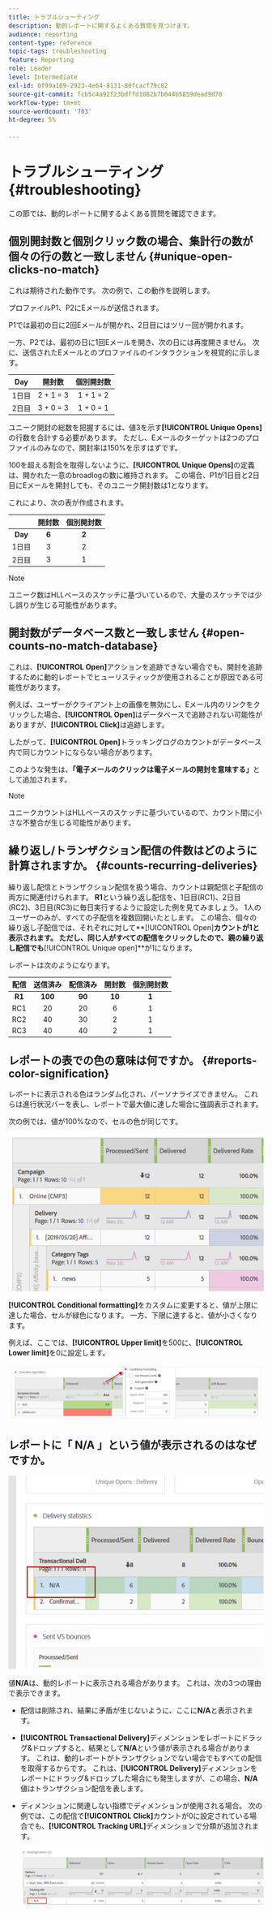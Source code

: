 ```yaml
---
title: トラブルシューティング
description: 動的レポートに関するよくある質問を見つけます。
audience: reporting
content-type: reference
topic-tags: troubleshooting
feature: Reporting
role: Leader
level: Intermediate
exl-id: 0f99a109-2923-4e64-8131-80fcacf79c82
source-git-commit: fcb5c4a92f23bdffd1082b7b044b5859dead9d70
workflow-type: tm+mt
source-wordcount: '703'
ht-degree: 5%

---
```


# トラブルシューティング{#troubleshooting}

この節では、動的レポートに関するよくある質問を確認できます。

## 個別開封数と個別クリック数の場合、集計行の数が個々の行の数と一致しません {#unique-open-clicks-no-match}

これは期待された動作です。
次の例で、この動作を説明します。

プロファイルP1、P2にEメールが送信されます。

P1では最初の日に2回Eメールが開かれ、2日目にはツリー回が開かれます。

一方、P2では、最初の日に1回Eメールを開き、次の日には再度開きません。
次に、送信されたEメールとのプロファイルのインタラクションを視覚的に示します。

<table> 
 <thead> 
  <tr> 
   <th align="center"> <strong>Day</strong> <br /> </th> 
   <th align="center"> <strong>開封数</strong> <br /> </th> 
   <th align="center"> <strong>個別開封数</strong> <br /> </th> 
  </tr> 
 </thead> 
 <tbody> 
  <tr> 
   <td align="center"> 1日目<br /> </td> 
   <td align="center"> 2 + 1 = 3<br /> </td> 
   <td align="center"> 1 + 1 = 2<br /> </td> 
  </tr> 
  <tr> 
   <td align="center"> 2日目<br /> </td> 
   <td align="center"> 3 + 0 = 3<br /> </td> 
   <td align="center"> 1 + 0 = 1<br /> </td> 
  </tr>
 </tbody> 
</table>

ユニーク開封の総数を把握するには、値3を示す&#x200B;**[!UICONTROL Unique Opens]**&#x200B;の行数を合計する必要があります。 ただし、Eメールのターゲットは2つのプロファイルのみなので、開封率は150%を示すはずです。

100を超える割合を取得しないように、**[!UICONTROL Unique Opens]**&#x200B;の定義は、開かれた一意のbroadlogの数に維持されます。 この場合、P1が1日目と2日目にEメールを開封しても、そのユニーク開封数は1となります。

これにより、次の表が作成されます。

<table> 
 <thead> 
  <tr> 
   <th align="center"> <strong></strong> <br /> </th> 
   <th align="center"> <strong>開封数</strong> <br /> </th> 
   <th align="center"> <strong>個別開封数</strong> <br /> </th> 
  </tr> 
 </thead> 
 <tbody> 
  <tr> 
   <td align="center"> <strong> Day </strong><br /> </td> 
   <td align="center"> <strong> 6  </strong><br /> </td> 
   <td align="center"> <strong> 2</strong><br /> </td>
  </tr> 
  <tr> 
   <td align="center"> 1日目<br /> </td> 
   <td align="center"> 3<br /> </td> 
   <td align="center"> 2<br /> </td>
  </tr> 
  <tr> 
   <td align="center"> 2日目<br /> </td> 
   <td align="center"> 3<br /> </td> 
   <td align="center"> 1<br /> </td> 
  </tr> 
 </tbody> 
</table>

>[!NOTE]
>
>ユニーク数はHLLベースのスケッチに基づいているので、大量のスケッチでは少し誤りが生じる可能性があります。

## 開封数がデータベース数と一致しません {#open-counts-no-match-database}

これは、**[!UICONTROL Open]**&#x200B;アクションを追跡できない場合でも、開封を追跡するために動的レポートでヒューリスティックが使用されることが原因である可能性があります。

例えば、ユーザーがクライアント上の画像を無効にし、Eメール内のリンクをクリックした場合、**[!UICONTROL Open]**&#x200B;はデータベースで追跡されない可能性がありますが、**[!UICONTROL Click]**&#x200B;は追跡します。

したがって、**[!UICONTROL Open]**&#x200B;トラッキングログのカウントがデータベース内で同じカウントにならない場合があります。

このような発生は、**「電子メールのクリックは電子メールの開封を意味する」**&#x200B;として追加されます。

>[!NOTE]
>
>ユニークカウントはHLLベースのスケッチに基づいているので、カウント間に小さな不整合が生じる可能性があります。

## 繰り返し/トランザクション配信の件数はどのように計算されますか。 {#counts-recurring-deliveries}

繰り返し配信とトランザクション配信を扱う場合、カウントは親配信と子配信の両方に関連付けられます。
**R1**という繰り返し配信を、1日目(RC1)、2日目(RC2)、3日目(RC3)に毎日実行するように設定した例を見てみましょう。
1人のユーザーのみが、すべての子配信を複数回開いたとします。 この場合、個々の繰り返し子配信では、それぞれに対して**[!UICONTROL Open]**カウントが1と表示されます。
ただし、同じ人がすべての配信をクリックしたので、親の繰り返し配信でも**[!UICONTROL Unique open]**&#x200B;が1になります。

レポートは次のようになります。

<table> 
 <thead> 
  <tr> 
   <th align="center"> <strong>配信</strong> <br /> </th> 
   <th align="center"> <strong>送信済み</strong> <br /> </th> 
   <th align="center"> <strong>配信済み</strong> <br /> </th>
   <th align="center"> <strong>開封数</strong> <br /> </th> 
   <th align="center"> <strong>個別開封数</strong> <br /> </th>
  </tr> 
 </thead> 
 <tbody> 
  <tr> 
   <td align="center"> <strong>R1</strong><br/> </td> 
   <td align="center"> <strong>100</strong><br/> </td> 
   <td align="center"> <strong>90</strong><br/> </td> 
   <td align="center"> <strong>10</strong><br/> </td> 
   <td align="center"> <strong>1</strong><br/> </td> 
  </tr> 
  <tr> 
   <td align="center"> RC1<br/> </td> 
   <td align="center"> 20<br /> </td> 
   <td align="center"> 20<br /> </td> 
   <td align="center"> 6<br /> </td> 
   <td align="center"> 1<br /> </td> 
  </tr>
    <tr> 
   <td align="center"> RC2<br /> </td> 
   <td align="center"> 40<br /> </td> 
   <td align="center"> 30<br /> </td> 
   <td align="center"> 2<br /> </td> 
   <td align="center"> 1<br /> </td> 
  </tr> 
    <tr> 
   <td align="center"> RC3<br /> </td> 
   <td align="center"> 40<br /> </td> 
   <td align="center"> 40<br /> </td> 
   <td align="center"> 2<br /> </td> 
   <td align="center"> 1<br /> </td> 
  </tr> 
 </tbody> 
</table>

## レポートの表での色の意味は何ですか。 {#reports-color-signification}

レポートに表示される色はランダム化され、パーソナライズできません。 これらは進行状況バーを表し、レポートで最大値に達した場合に強調表示されます。

次の例では、値が100%なので、セルの色が同じです。

![](assets/troubleshooting_1.png)

**[!UICONTROL Conditional formatting]**&#x200B;をカスタムに変更すると、値が上限に達した場合、セルが緑色になります。 一方、下限に達すると、値が小さくなります。

例えば、ここでは、**[!UICONTROL Upper limit]**&#x200B;を500に、**[!UICONTROL Lower limit]**&#x200B;を0に設定します。

![](assets/troubleshooting_2.png)

## レポートに「 N/A 」という値が表示されるのはなぜですか。

![](assets/troubleshooting_3.png)

値&#x200B;**N/A**&#x200B;は、動的レポートに表示される場合があります。 これは、次の3つの理由で表示できます。

* 配信は削除され、結果に矛盾が生じないように、ここに&#x200B;**N/A**&#x200B;と表示されます。
* **[!UICONTROL Transactional Delivery]**&#x200B;ディメンションをレポートにドラッグ&amp;ドロップすると、結果として&#x200B;**N/A**&#x200B;という値が表示される場合があります。 これは、動的レポートがトランザクションでない場合でもすべての配信を取得するからです。 これは、**[!UICONTROL Delivery]**&#x200B;ディメンションをレポートにドラッグ&amp;ドロップした場合にも発生しますが、この場合、**N/A**&#x200B;値はトランザクション配信を表します。
* ディメンションに関連しない指標でディメンションが使用される場合。 次の例では、この配信で&#x200B;**[!UICONTROL Click]**&#x200B;カウントが0に設定されている場合でも、**[!UICONTROL Tracking URL]**&#x200B;ディメンションで分類が追加されます。

   ![](assets/troubleshooting_4.png)

